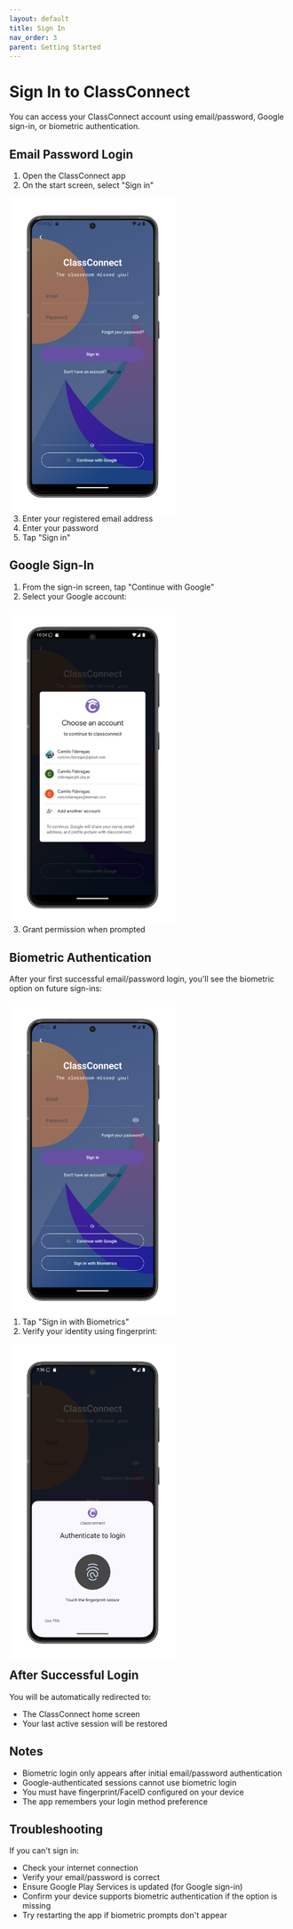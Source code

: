 ```yaml
---
layout: default
title: Sign In
nav_order: 3
parent: Getting Started
---
```


# Sign In to ClassConnect

You can access your ClassConnect account using email/password, Google sign-in, or biometric authentication.

## Email Password Login

1. Open the ClassConnect app
2. On the start screen, select "Sign in"

<p style="clear:both;"></p>
<img src="assets/sign-in.png" alt="Sign In Screen" style="width:300px; float:left; margin-right:15px;"/>
<p style="clear:both;"></p>

3. Enter your registered email address
4. Enter your password
5. Tap "Sign in"

## Google Sign-In

1. From the sign-in screen, tap "Continue with Google"
2. Select your Google account:

<p style="clear:both;"></p>
<img src="assets/sign-in-google.png" alt="Google Sign-In Screen" style="width:300px; float:left; margin-right:15px;"/>
<p style="clear:both;"></p>

3. Grant permission when prompted

## Biometric Authentication

After your first successful email/password login, you'll see the biometric option on future sign-ins:

<p style="clear:both;"></p>
<img src="assets/sign-in-biometrics.png" alt="Biometric Option Screen" style="width:300px; float:left; margin-right:15px;"/>
<p style="clear:both;"></p>

1. Tap "Sign in with Biometrics"
2. Verify your identity using fingerprint:

<p style="clear:both;"></p>
<img src="assets/sign-in-biometrics-fingerprint.png" alt="Fingerprint Authentication" style="width:300px; float:left; margin-right:15px;"/>
<p style="clear:both;"></p>

## After Successful Login

You will be automatically redirected to:
- The ClassConnect home screen
- Your last active session will be restored

## Notes

- Biometric login only appears after initial email/password authentication
- Google-authenticated sessions cannot use biometric login
- You must have fingerprint/FaceID configured on your device
- The app remembers your login method preference

## Troubleshooting

If you can't sign in:
- Check your internet connection
- Verify your email/password is correct
- Ensure Google Play Services is updated (for Google sign-in)
- Confirm your device supports biometric authentication if the option is missing
- Try restarting the app if biometric prompts don't appear
